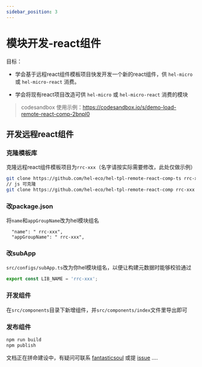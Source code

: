 ```yaml
---
sidebar_position: 3
---
```


# 模块开发-react组件
目标：
- 学会基于远程react组件模板项目快发开发一个新的react组件，供 `hel-micro` 或 `hel-micro-react` 消费。

- 学会将现有react项目改造可供 `hel-micro` 或 `hel-micro-react` 消费的模块

> codesandbox 使用示例：https://codesandbox.io/s/demo-load-remote-react-comp-2bnpl0

## 开发远程react组件

### 克隆模板库

克隆远程react组件模板项目为`rrc-xxx`（名字请按实际需要修改，此处仅做示例）
```bash
git clone https://github.com/hel-eco/hel-tpl-remote-react-comp-ts rrc-xxx
// js 可克隆
git clone https://github.com/hel-eco/hel-tpl-remote-react-comp rrc-xxx
```

### 改package.json

将`name`和`appGroupName`改为hel模块组名
```
  "name": " rrc-xxx",
  "appGroupName": " rrc-xxx",
```

### 改subApp

`src/configs/subApp.ts`改为你hel模块组名，以便让构建元数据时能够校验通过
```ts
export const LIB_NAME = 'rrc-xxx';
```

### 开发组件
在`src/components`目录下新增组件，并`src/components/index`文件里导出即可


### 发布组件
```bash
npm run build
npm publish
```


文档正在拼命建设中，有疑问可联系 [fantasticsoul](https://github.com/fantasticsoul) 或提 [issue](https://github.com/tnfe/hel/issues) ....

